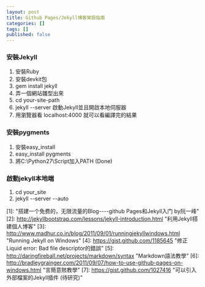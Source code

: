 ```yaml
---
layout: post
title: Github Pages/Jekyll博客架設指南
categories: []
tags: []
published: false
---
```


### 安裝Jekyll
1. 安裝Ruby
2. 安裝devkit包
3. gem install jekyll
4. 弄一個網站雛型出來
5. cd your-site-path
5. jekyll --server  啟動Jekyll並且開啟本地伺服器
6. 用瀏覽器看 localhost:4000 就可以看編譯完的結果

### 安裝pygments
1. 安裝easy_install
2. easy_install pygments
3. 將C:\Python27\Script加入PATH  (Done)

### 啟動jekyll本地端
1. cd your_site
2. jekyll --server --auto

[1]:  "搭建一个免费的，无限流量的Blog----github Pages和Jekyll入门 by阮一峰"
[2]: http://jekyllbootstrap.com/lessons/jekyll-introduction.html "利用Jekyll搭建個人博客"
[3]: http://www.madhur.co.in/blog/2011/09/01/runningjekyllwindows.html "Running Jekyll on Windows"
[4]: https://gist.github.com/1185645 "修正Liquid error: Bad file descriptor的錯誤"
[5]: http://daringfireball.net/projects/markdown/syntax "Markdown語法教學"
[6]: http://bradleygrainger.com/2011/09/07/how-to-use-github-pages-on-windows.html "言簡意賅教學"
[7]: https://gist.github.com/1027416 "可以引入外部檔案的Jekyll插件 (待研究)"
